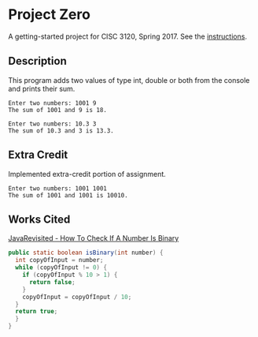 # Project Zero

A getting-started project for CISC 3120, Spring 2017. See the [instructions](http://bc-cisc3120-s17.github.io/project0).

## Description
This program adds two values of type int, double or both from the console and prints their sum. 
```
Enter two numbers: 1001 9
The sum of 1001 and 9 is 18.

Enter two numbers: 10.3 3
The sum of 10.3 and 3 is 13.3.
```

## Extra Credit
Implemented extra-credit portion of assignment. 
```
Enter two numbers: 1001 1001
The sum of 1001 and 1001 is 10010.
```

## Works Cited
[JavaRevisited - How To Check If A Number Is Binary](http://javarevisited.blogspot.com/2014/03/how-to-check-if-number-is-binary-in-java.html#ixzz4aBOD2zz3)
```java
public static boolean isBinary(int number) { 
  int copyOfInput = number;
  while (copyOfInput != 0) { 
    if (copyOfInput % 10 > 1) { 
      return false; 
    } 
    copyOfInput = copyOfInput / 10;
  }
  return true; 
  }
}
```
